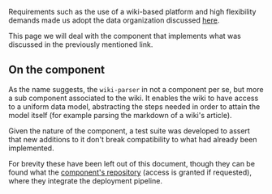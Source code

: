Requirements such as the use of a wiki-based platform and high flexibility
demands made us adopt the data organization discussed
[here](/data-structure/).

This page we will deal with the component that implements what was discussed
in the previously mentioned link.

## On the component

As the name suggests, the `wiki-parser` in not a component per se, but more a
sub component associated to the wiki. It enables the wiki to have access to a
uniform data model, abstracting the steps needed in order to attain the model
itself (for example parsing the markdown of a wiki's article).

Given the nature of the component, a test suite was developed to assert that
new additions to it don't break compatibility to what had already been
implemented.

For brevity these have been left out of this document, though they can be
found what the [component's
repository](https://gitlab.com/makerlab/wiki-parser) (access is granted if
requested), where they integrate the deployment pipeline.
